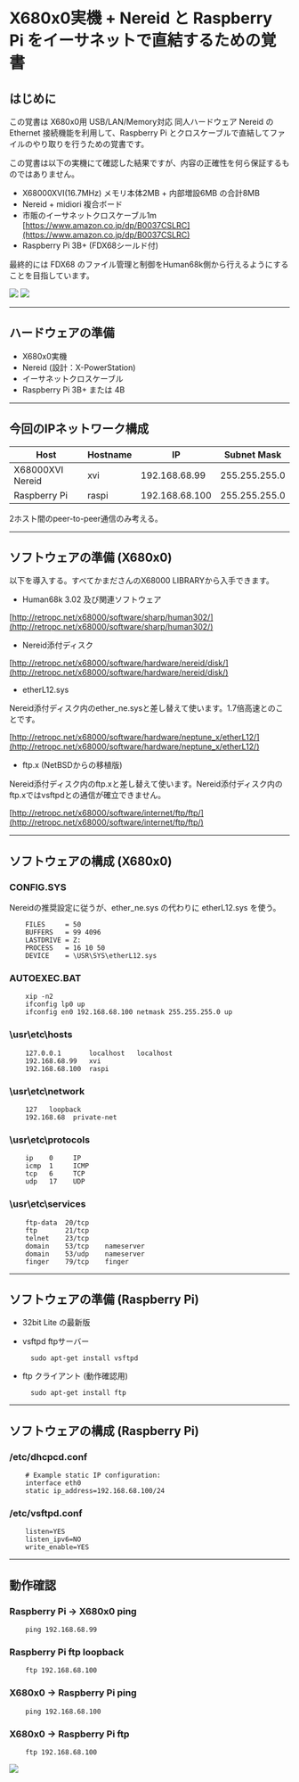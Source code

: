 # X680x0実機 + Nereid と Raspberry Pi をイーサネットで直結するための覚書

## はじめに

この覚書は X680x0用 USB/LAN/Memory対応 同人ハードウェア Nereid の Ethernet 接続機能を利用して、Raspberry Pi とクロスケーブルで直結してファイルのやり取りを行うための覚書です。

この覚書は以下の実機にて確認した結果ですが、内容の正確性を何ら保証するものではありません。

* X68000XVI(16.7MHz) メモリ本体2MB + 内部増設6MB の合計8MB
* Nereid + midiori 複合ボード
* 市販のイーサネットクロスケーブル1m [https://www.amazon.co.jp/dp/B0037CSLRC](https://www.amazon.co.jp/dp/B0037CSLRC)
* Raspberry Pi 3B+ (FDX68シールド付)

最終的には FDX68 のファイル管理と制御をHuman68k側から行えるようにすることを目指しています。

<img src='images/net1.jpeg'/>

<img src='images/net3.jpeg'/>

---

## ハードウェアの準備

* X680x0実機
* Nereid (設計：X-PowerStation)
* イーサネットクロスケーブル
* Raspberry Pi 3B+ または 4B

---

## 今回のIPネットワーク構成

|Host|Hostname|IP|Subnet Mask|
-|-|-|-
|X68000XVI Nereid|xvi|192.168.68.99|255.255.255.0|
|Raspberry Pi|raspi|192.168.68.100|255.255.255.0|

2ホスト間のpeer-to-peer通信のみ考える。

---

## ソフトウェアの準備 (X680x0)

以下を導入する。すべてかまださんのX68000 LIBRARYから入手できます。

* Human68k 3.02 及び関連ソフトウェア

[http://retropc.net/x68000/software/sharp/human302/](http://retropc.net/x68000/software/sharp/human302/)

* Nereid添付ディスク

[http://retropc.net/x68000/software/hardware/nereid/disk/](http://retropc.net/x68000/software/hardware/nereid/disk/)

* etherL12.sys

Nereid添付ディスク内のether_ne.sysと差し替えて使います。1.7倍高速とのことです。

[http://retropc.net/x68000/software/hardware/neptune_x/etherL12/](http://retropc.net/x68000/software/hardware/neptune_x/etherL12/)

* ftp.x (NetBSDからの移植版)

Nereid添付ディスク内のftp.xと差し替えて使います。Nereid添付ディスク内のftp.xではvsftpdとの通信が確立できません。

[http://retropc.net/x68000/software/internet/ftp/ftp/](http://retropc.net/x68000/software/internet/ftp/ftp/)

---

## ソフトウェアの構成 (X680x0)

### CONFIG.SYS

Nereidの推奨設定に従うが、ether_ne.sys の代わりに etherL12.sys を使う。

        FILES     = 50
        BUFFERS   = 99 4096
        LASTDRIVE = Z:
        PROCESS   = 16 10 50
        DEVICE    = \USR\SYS\etherL12.sys

### AUTOEXEC.BAT
        xip -n2
        ifconfig lp0 up
        ifconfig en0 192.168.68.100 netmask 255.255.255.0 up
        
### \usr\etc\hosts
        127.0.0.1       localhost   localhost
        192.168.68.99   xvi
        192.168.68.100  raspi

### \usr\etc\network
        127   loopback
        192.168.68  private-net

### \usr\etc\protocols
        ip    0     IP
        icmp  1     ICMP
        tcp   6     TCP
        udp   17    UDP

### \usr\etc\services
        ftp-data  20/tcp
        ftp       21/tcp
        telnet    23/tcp
        domain    53/tcp    nameserver
        domain    53/udp    nameserver
        finger    79/tcp    finger

---

## ソフトウェアの準備 (Raspberry Pi)

* 32bit Lite の最新版

* vsftpd ftpサーバー

        sudo apt-get install vsftpd

* ftp クライアント (動作確認用)

        sudo apt-get install ftp

---

## ソフトウェアの構成 (Raspberry Pi)

### /etc/dhcpcd.conf

        # Example static IP configuration:
        interface eth0
        static ip_address=192.168.68.100/24

### /etc/vsftpd.conf

        listen=YES
        listen_ipv6=NO
        write_enable=YES

---

## 動作確認

### Raspberry Pi -> X680x0 ping

        ping 192.168.68.99

### Raspberry Pi ftp loopback

        ftp 192.168.68.100

### X680x0 -> Raspberry Pi ping

        ping 192.168.68.100

### X680x0 -> Raspberry Pi ftp

        ftp 192.168.68.100

<img src='images/net4.jpeg' />